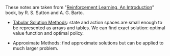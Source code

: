 These notes are taken from "[Reinforcement Learning, An Introduction](https://drive.google.com/drive/folders/1ajaJrIBe5KtsdnN_EKiMtiTREWw2_Qh6)" book, by R. S. Sutton and A. G. Barto. 


- [Tabular Solution Methods](MD/tabular_solution_methods/README.md): state and action spaces are small enough to be represented as arrays and tables. We can find exact solution: optimal value function and optimal policy. 

- Approximate Methods: find approximate solutions but can be applied to much larger problem.



